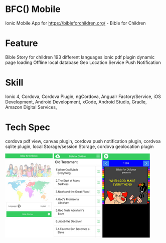 # BFC()  Mobile
Ionic Mobile App for https://bibleforchildren.org/ - Bible for Children

# Feature
Bible Story for children
193 different languages
ionic pdf plugin
dynamic page loading
Offline local database
Geo Location Service
Push Notification

# Skill
Ionic 4, Cordova, Cordova Plugin, ngCordova, Angualr Factory/Service, iOS Development, Android Development, xCode, Android Studio, Gradle, Amazon Digital Services, 


# Tech Spec
cordova pdf view, canvas plugin, cordova push notification plugin, cordvoa sqlite plugin, local Storage/session Storage, cordova geolocation plugin

<img src="1.jpg" width="30%" />
<img src="2.jpg" width="30%" />
<img src="3.jpg" width="30%" />